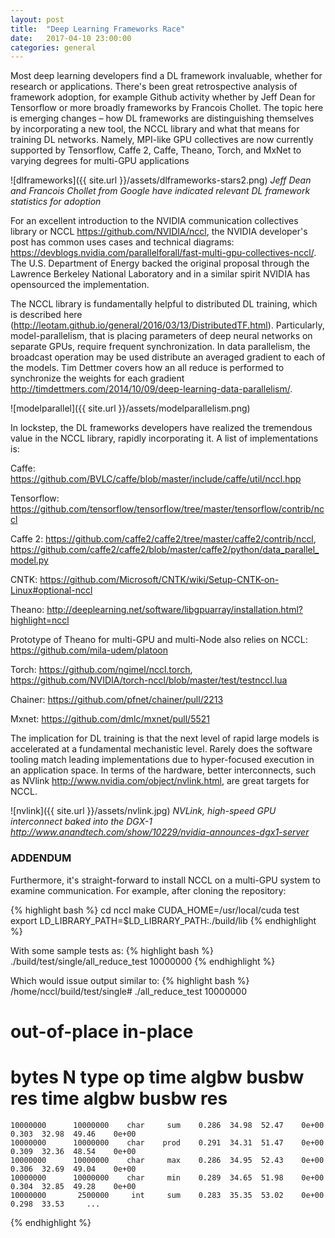 ```yaml
---
layout: post
title:  "Deep Learning Frameworks Race"
date:   2017-04-10 23:00:00
categories: general
---
```


Most deep learning developers find a DL framework invaluable, whether for research or applications.  There's been great retrospective analysis of framework adoption, for example Github activity whether by Jeff Dean for Tensorflow or more broadly frameworks by Francois Chollet.  The topic here is emerging changes – how DL frameworks are distinguishing themselves by incorporating a new tool, the NCCL library and what that means for training DL networks.  Namely, MPI-like GPU collectives are now currently supported by Tensorflow, Caffe 2, Caffe, Theano, Torch, and MxNet to varying degrees for multi-GPU applications

![dlframeworks]({{ site.url }}/assets/dlframeworks-stars2.png)
*Jeff Dean and Francois Chollet from Google have indicated relevant DL framework statistics for adoption*

For an excellent introduction to the NVIDIA communication collectives library or NCCL <https://github.com/NVIDIA/nccl>, the NVIDIA developer's post has common uses cases and technical diagrams: <https://devblogs.nvidia.com/parallelforall/fast-multi-gpu-collectives-nccl/>. The U.S. Department of Energy backed the original proposal through the Lawrence Berkeley National Laboratory and in a similar spirit NVIDIA has opensourced the implementation.

The NCCL library is fundamentally helpful to distributed DL training, which is described here (http://leotam.github.io/general/2016/03/13/DistributedTF.html).  Particularly, model-parallelism, that is placing parameters of deep neural networks on separate GPUs, require frequent synchronization. In data parallelism, the broadcast operation may be used distribute an averaged gradient to each of the models.  Tim Dettmer covers how an all reduce is performed to synchronize the weights for each gradient <http://timdettmers.com/2014/10/09/deep-learning-data-parallelism/>. 

![modelparallel]({{ site.url }}/assets/modelparallelism.png)

In lockstep, the DL frameworks developers have realized the tremendous value in the NCCL library, rapidly incorporating it.  A list of implementations is:

Caffe: <https://github.com/BVLC/caffe/blob/master/include/caffe/util/nccl.hpp>

Tensorflow: <https://github.com/tensorflow/tensorflow/tree/master/tensorflow/contrib/nccl>

Caffe 2: <https://github.com/caffe2/caffe2/tree/master/caffe2/contrib/nccl>, <https://github.com/caffe2/caffe2/blob/master/caffe2/python/data_parallel_model.py>

CNTK: <https://github.com/Microsoft/CNTK/wiki/Setup-CNTK-on-Linux#optional-nccl>

Theano: <http://deeplearning.net/software/libgpuarray/installation.html?highlight=nccl>

Prototype of Theano for multi-GPU and multi-Node also relies on NCCL: <https://github.com/mila-udem/platoon> 

Torch: <https://github.com/ngimel/nccl.torch>, <https://github.com/NVIDIA/torch-nccl/blob/master/test/testnccl.lua>

Chainer: <https://github.com/pfnet/chainer/pull/2213>

Mxnet: <https://github.com/dmlc/mxnet/pull/5521>

The implication for DL training is that the next level of rapid large models is accelerated at a fundamental mechanistic level.  Rarely does the software tooling match leading implementations due to hyper-focused execution in an application space.  In terms of the hardware, better interconnects, such as NVlink <http://www.nvidia.com/object/nvlink.html>, are great targets for NCCL.

![nvlink]({{ site.url }}/assets/nvlink.jpg)
*NVLink, high-speed GPU interconnect baked into the DGX-1 <http://www.anandtech.com/show/10229/nvidia-announces-dgx1-server>*

### ADDENDUM
Furthermore, it's straight-forward to install NCCL on a multi-GPU system to examine communication. For example, after cloning the repository:

{% highlight bash %}
cd nccl
make CUDA_HOME=/usr/local/cuda test
export LD_LIBRARY_PATH=$LD_LIBRARY_PATH:./build/lib
{% endhighlight %}

With some sample tests as:
{% highlight bash %}
./build/test/single/all_reduce_test 10000000
{% endhighlight %}

Which would issue output similar to:
{% highlight bash %}
/home/nccl/build/test/single# ./all_reduce_test 10000000									
#                                                 out-of-place                    in-place				
#      bytes             N    type      op     time  algbw  busbw      res     time  algbw  busbw      res						
    10000000      10000000    char     sum    0.286  34.98  52.47    0e+00    0.303  32.98  49.46    0e+00						
    10000000      10000000    char    prod    0.291  34.31  51.47    0e+00    0.309  32.36  48.54    0e+00						
    10000000      10000000    char     max    0.286  34.95  52.43    0e+00    0.306  32.69  49.04    0e+00						
    10000000      10000000    char     min    0.289  34.65  51.98    0e+00    0.304  32.85  49.28    0e+00						
    10000000       2500000     int     sum    0.283  35.35  53.02    0e+00    0.298  33.53     ...						
{% endhighlight %}
